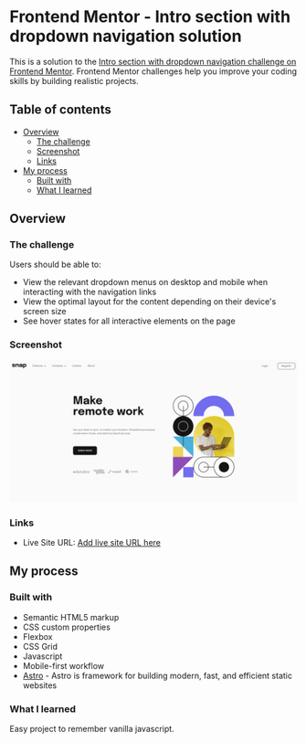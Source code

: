 # Frontend Mentor - Intro section with dropdown navigation solution

This is a solution to the [Intro section with dropdown navigation challenge on Frontend Mentor](https://www.frontendmentor.io/challenges/intro-section-with-dropdown-navigation-ryaPetHE5). Frontend Mentor challenges help you improve your coding skills by building realistic projects.

## Table of contents

- [Overview](#overview)
  - [The challenge](#the-challenge)
  - [Screenshot](#screenshot)
  - [Links](#links)
- [My process](#my-process)
  - [Built with](#built-with)
  - [What I learned](#what-i-learned)

## Overview

### The challenge

Users should be able to:

- View the relevant dropdown menus on desktop and mobile when interacting with the navigation links
- View the optimal layout for the content depending on their device's screen size
- See hover states for all interactive elements on the page

### Screenshot

![](./screenshot.png)

### Links

- Live Site URL: [Add live site URL here](https://ressobe.github.io/intro-section-with-dropdown-navigation/)

## My process

### Built with

- Semantic HTML5 markup
- CSS custom properties
- Flexbox
- CSS Grid
- Javascript
- Mobile-first workflow
- [Astro](https://github.com/withastro/astro) - Astro is framework for building modern, fast, and efficient static websites

### What I learned

Easy project to remember vanilla javascript.
